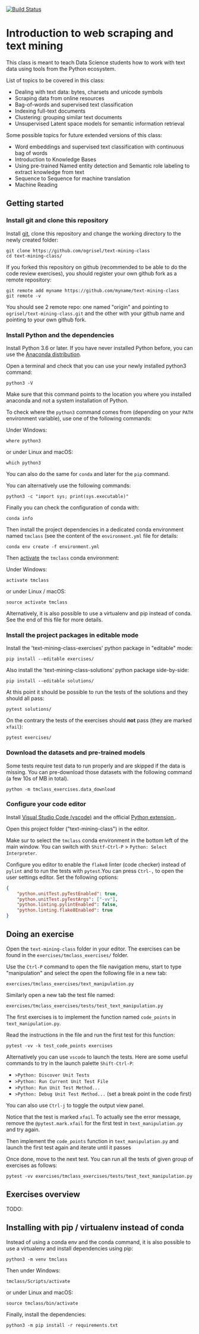 [![Build Status](https://dev.azure.com/ogrisel/text-mining-class/_apis/build/status/ogrisel.text-mining-class?branchName=master)](https://dev.azure.com/ogrisel/text-mining-class/_build/latest?definitionId=1)

# Introduction to web scraping and text mining

This class is meant to teach Data Science students how to work with text data
using tools from the Python ecosystem.

List of topics to be covered in this class:

- Dealing with text data: bytes, charsets and unicode symbols
- Scraping data from online resources
- Bag-of-words and supervised text classification
- Indexing full-text documents
- Clustering: grouping similar text documents
- Unsupervised Latent space models for semantic information retrieval

Some possible topics for future extended versions of this class:

- Word embeddings and supervised text classification with continuous bag of
  words
- Introduction to Knowledge Bases
- Using pre-trained Named entity detection and Semantic role labeling to
  extract knowledge from text
- Sequence to Sequence for machine translation
- Machine Reading

## Getting started

### Install git and clone this repository

Install [git](https://git-scm.com/), clone this repository and change the working
directory to the newly created folder:

    git clone https://github.com/ogrisel/text-mining-class
    cd text-mining-class/

If you forked this repository on github (recommended to be able to do the code
review exercises), you should register your own github fork as a remote
repository:

    git remote add myname https://github.com/myname/text-mining-class
    git remote -v

You should see 2 remote repo: one named "origin" and pointing to
`ogrisel/text-mining-class.git` and the other with your github name and
pointing to your own github fork.

### Install Python and the dependencies

Install Python 3.6 or later. If you have never installed Python before,
you can use the [Anaconda distribution](https://www.anaconda.com/download/).

Open a terminal and check that you can use your newly installed python3 command:

    python3 -V

Make sure that this command points to the location you where you installed
anaconda and not a system installation of Python.

To check where the `python3` command comes from (depending on your `PATH`
environment variable), use one of the following commands:

Under Windows:

    where python3

or under Linux and macOS:

    which python3

You can also do the same for `conda` and later for the `pip` command.

You can alternatively use the following commands:

    python3 -c "import sys; print(sys.executable)"

Finally you can check the configuration of conda with:

    conda info

Then install the project dependencies in a dedicated conda environment named
`tmclass` (see the content of the `environment.yml` file for details:

    conda env create -f environment.yml

Then [activate](https://conda.io/docs/user-guide/tasks/manage-environments.html#activating-an-environment) the `tmclass` conda environment:

Under Windows:

    activate tmclass

or under Linux / macOS:

    source activate tmclass

Alternatively, it is also possible to use a virtualenv and pip instead of
conda. See the end of this file for more details.

### Install the project packages in editable mode

Install the 'text-mining-class-exercises' python package in "editable" mode:

    pip install --editable exercises/

Also install the  'text-mining-class-solutions' python package side-by-side:

    pip install --editable solutions/

At this point it should be possible to run the tests of the solutions and they
should all pass:

    pytest solutions/

On the contrary the tests of the exercises should **not** pass (they are marked
`xfail`):

    pytest exercises/

### Download the datasets and pre-trained models

Some tests require test data to run properly and are skipped if the data is
missing. You can pre-download those datasets with the following command (a few
10s of MB in total).

    python -m tmclass_exercises.data_download

### Configure your code editor

Install [Visual Studio Code (vscode)](https://code.visualstudio.com/)
and the official [Python extension
](https://marketplace.visualstudio.com/items?itemName=ms-python.python).

Open this project folder ("text-mining-class") in the editor.

Make sur to select the `tmclass` conda environment in the bottom left of
the main window. You can switch with `Shitf-Ctrl-P` > `Python: Select
Interpreter`.

Configure you editor to enable the `flake8` linter (code checker)
instead of `pylint` and to run the tests with `pytest`.You can press
`Ctrl-,` to open the user settings editor. Set the following options:

```json
{
    "python.unitTest.pyTestEnabled": true,
    "python.unitTest.pyTestArgs": ["-vv"],
    "python.linting.pylintEnabled": false,
    "python.linting.flake8Enabled": true
}
```

## Doing an exercise

Open the `text-mining-class` folder in your editor. The exercises can be found
in the `exercises/tmclass_exercises/` folder.

Use the `Ctrl-P` command to open the file navigation menu, start to type
"manipulation" and select the open the following file in a new tab:

    exercises/tmclass_exercises/text_manipulation.py

Similarly open a new tab the test file named:

    exercises/tmclass_exercises/tests/test_text_manipulation.py

The first exercises is to implement the function named `code_points` in
`text_manipulation.py`.

Read the instructions in the file and run the first
test for this function:

    pytest -vv -k test_code_points exercises

Alternatively you can use `vscode` to launch the tests. Here are some useful
commands to try in the launch palette `Shift-Ctrl-P`:

- `>Python: Discover Unit Tests`
- `>Python: Run Current Unit Test File`
- `>Python: Run Unit Test Method...`
- `>Python: Debug Unit Test Method...`  (set a break point in the code first)

You can also use `Ctrl-j` to toggle the output view panel.

Notice that the test is marked `xfail`. To actually see the error message,
remove the `@pytest.mark.xfail` for the first test in `text_manipulation.py`
and try again.

Then implement the `code_points` function in `text_manipulation.py` and launch
the first test again and iterate until it passes

Once done, move to the next test. You can run all the tests of given group of
exercises as follows:

    pytest -vv exercises/tmclass_exercises/tests/test_text_manipulation.py

## Exercises overview

TODO:

## Installing with pip / virtualenv instead of conda

Instead of using a conda env and the conda command, it is also possible to use
a virtualenv and install dependencies using pip:

    python3 -m venv tmclass

Then under Windows:

    tmclass/Scripts/activate

or under Linux and macOS:

    source tmclass/bin/activate

Finally, install the dependencies:

    python3 -m pip install -r requirements.txt
